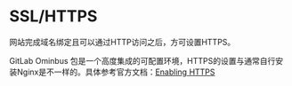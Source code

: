 # SSL/HTTPS

网站完成域名绑定且可以通过HTTP访问之后，方可设置HTTPS。

GitLab Ominbus 包是一个高度集成的可配置环境，HTTPS的设置与通常自行安装Nginx是不一样的。具体参考官方文档：[Enabling HTTPS](https://docs.gitlab.com/omnibus/settings/nginx.html#enable-https)